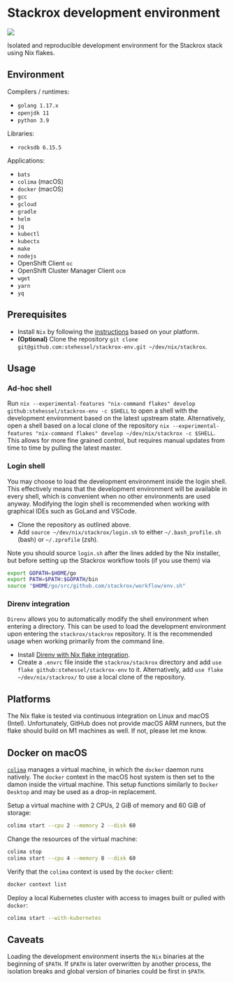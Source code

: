 # Stackrox development environment

[![](http://github-actions.40ants.com/stehessel/stackrox-env/matrix.svg)](https://github.com/stehessel/stackrox-env)

Isolated and reproducible development environment for the Stackrox stack using Nix flakes.

## Environment

Compilers / runtimes:

* `golang 1.17.x`
* `openjdk 11`
* `python 3.9`

Libraries:

* `rocksdb 6.15.5`

Applications:

* `bats`
* `colima` (macOS)
* `docker` (macOS)
* `gcc`
* `gcloud`
* `gradle`
* `helm`
* `jq`
* `kubectl`
* `kubectx`
* `make`
* `nodejs`
* OpenShift Client `oc`
* OpenShift Cluster Manager Client `ocm`
* `wget`
* `yarn`
* `yq`

## Prerequisites

- Install `Nix` by following the [instructions](https://nixos.org/manual/nix/stable/installation/installing-binary.html)
  based on your platform.
- **(Optional)** Clone the repository `git clone git@github.com:stehessel/stackrox-env.git ~/dev/nix/stackrox`.

## Usage

### Ad-hoc shell

Run `nix --experimental-features "nix-command flakes" develop github:stehessel/stackrox-env -c $SHELL` to open a shell
with the development environment based on the latest upstream state. Alternatively, open a shell based on a local clone
of the repository `nix --experimental-features "nix-command flakes" develop ~/dev/nix/stackrox -c $SHELL`. This allows
for more fine grained control, but requires manual updates from time to time by pulling the latest master.

### Login shell

You may choose to load the development environment inside the login shell. This effectively means that the development
environment will be available in every shell, which is convenient when no other environments are used anyway. Modifying
the login shell is recommended when working with graphical IDEs such as GoLand and VSCode.

- Clone the repository as outlined above.
- Add `source ~/dev/nix/stackrox/login.sh` to either `~/.bash_profile.sh` (bash) or `~/.zprofile` (zsh).

Note you should source `login.sh` after the lines added by the Nix installer, but before setting up the Stackrox workflow
tools (if you use them) via

```sh
export GOPATH=$HOME/go
export PATH=$PATH:$GOPATH/bin
source "$HOME/go/src/github.com/stackrox/workflow/env.sh"
```

### Direnv integration

`Direnv` allows you to automatically modify the shell environment when entering a directory. This can be used to load the
development environment upon entering the `stackrox/stackrox` repository. It is the recommended usage when working primarily
from the command line.

- Install [Direnv with Nix flake integration](https://github.com/nix-community/nix-direnv).
- Create a `.envrc` file inside the `stackrox/stackrox` directory and add `use flake github:stehessel/stackrox-env` to it.
  Alternatively, add `use flake ~/dev/nix/stackrox/` to use a local clone of the repository.

## Platforms

The Nix flake is tested via continuous integration on Linux and macOS (Intel). Unfortunately, GitHub does not provide
macOS ARM runners, but the flake should build on M1 machines as well. If not, please let me know.

## Docker on macOS

[`colima`](https://github.com/abiosoft/colima) manages a virtual machine, in which the `docker` daemon runs natively.
The `docker` context in the macOS host system is then set to the damon inside the virtual machine. This setup functions
similarly to `Docker Desktop` and may be used as a drop-in replacement.

Setup a virtual machine with 2 CPUs, 2 GiB of memory and 60 GiB of storage:

```sh
colima start --cpu 2 --memory 2 --disk 60
```

Change the resources of the virtual machine:

```sh
colima stop
colima start --cpu 4 --memory 8 --disk 60
```

Verify that the `colima` context is used by the `docker` client:
```sh
docker context list
```

Deploy a local Kubernetes cluster with access to images built or pulled with `docker`:

```sh
colima start --with-kubernetes
```

## Caveats

Loading the development environment inserts the `Nix` binaries at the beginning of `$PATH`.
If `$PATH` is later overwritten by another process, the isolation breaks and global version
of binaries could be first in `$PATH`.
